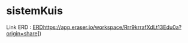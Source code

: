 # sistemKuis

Link ERD : [ERD]([https://app.eraser.io/workspace/Rrr9krrafXdLt13Edu0a?origin=share)https://app.eraser.io/workspace/Rrr9krrafXdLt13Edu0a?origin=share])
